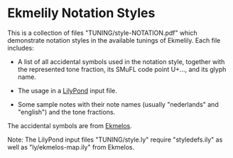 Ekmelily Notation Styles
========================

This is a collection of files "TUNING/style-NOTATION.pdf" which demonstrate
notation styles in the available tunings of Ekmelily. Each file includes:

*   A list of all accidental symbols used in the notation style,
    together with the represented tone fraction,
    its SMuFL code point U+..., and its glyph name.

*   The usage in a [LilyPond](http://lilypond.org/) input file.

*   Some sample notes with their note names (usually "nederlands" and
    "english") and the tone fractions.

The accidental symbols are from [Ekmelos](https://github.com/tr-igem/ekmelos).

Note: The LilyPond input files "TUNING/style.ly" require "styledefs.ily"
as well as "ly/ekmelos-map.ily" from Ekmelos.
